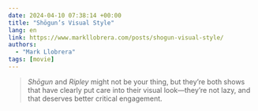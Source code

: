 ```yaml
---
date: 2024-04-10 07:38:14 +00:00
title: "Shōgun’s Visual Style"
lang: en
link: https://www.markllobrera.com/posts/shogun-visual-style/
authors:
  - "Mark Llobrera"
tags: [movie]
---
```


> *Shōgun* and *Ripley* might not be your thing, but they’re both shows that have clearly put care into their visual look—they’re not lazy, and that deserves better critical engagement.
